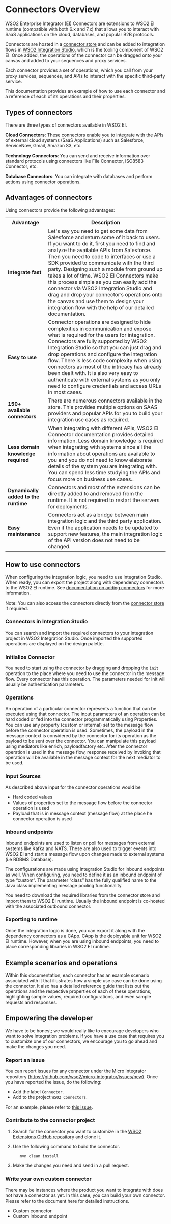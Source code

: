 # Connectors Overview

WSO2 Enterprise Integrator (EI) Connectors are extensions to WSO2 EI runtime (compatible with both 6.x and 7.x) that allows you to interact with SaaS applications on the cloud, databases, and popular B2B protocols. 

Connectors are hosted in a [connector store](https://store.wso2.com/store/assets/esbconnector/list) and can be added to integration flows in [WSO2 Integration Studio](https://wso2.com/integration/integration-studio/), which is the tooling component of WSO2 EI. Once added, the operations of the connector can be dragged onto your canvas and added to your sequences and proxy services.

Each connector provides a set of operations, which you call from your proxy services, sequences, and APIs to interact with the specific third-party service.

This documentation provides an example of how to use each connector and a reference of each of its operations and their properties.

## Types of connectors

There are three types of connectors available in WSO2 EI.

**Cloud Connectors**: These connectors enable you to integrate with the APIs of external cloud systems (SaaS Applications) such as Salesforce, ServiceNow, Gmail, Amazon S3, etc.

**Technology Connectors**: You can send and receive information over standard protocols using connectors like File Connector, ISO8583 Connector, etc.

**Database Connectors**: You can integrate with databases and perform actions using connector operations. 

## Advantages of connectors

Using connectors provide the following advantages:

<table>
        <tr>
            <th>Advantage</th>
            <th>Description</th>
        </tr>
        <tr>
            <td><b>Integrate fast</b></td>
            <td>Let's say you need to get some data from Salesforce and return some of it back to users. If you want to do it, first you need to find and analyze the available APIs from Salesforce. Then you need to code to interfaces or use a SDK provided to communicate with the third party. Designing such a module from ground up takes a lot of time. WSO2 EI Connectors make this process simple as you can easily add the connector via WSO2 Integration Studio and drag and drop your connector’s operations onto the canvas and use them to design your integration flow with the help of our detailed documentation.</td>
        </tr>
        <tr>
            <td><b>Easy to use</b></td>
            <td>Connector operations are designed to hide complexities in communication and expose what is required for the users for integration. Connectors are fully supported by WSO2 Integration Studio so that you can just drag and drop operations and configure the integration flow. There is less code complexity when using connectors as most of the intricacy has already been dealt with. It is also very easy to authenticate with external systems as you only need to configure credentials and access URLs in most cases.</td>
        </tr>
        <tr>
            <td><b>150+ available connectors</b></td>
            <td>There are numerous connectors available in the store. This provides multiple options on SAAS providers and popular APIs for you to build your integration use cases as required.</td>
        </tr>
        <tr>
            <td><b>Less domain knowledge required</b></td>
            <td>When integrating with different APIs, WSO2 EI Connector documentation provides detailed information. Less domain knowledge is required when integrating with systems since all the information about operations are available to you and you do not need to know elaborate details of the system you are integrating with. You can spend less time studying the APIs and focus more on business use cases..</td>
        </tr>
        <tr>
            <td><b>Dynamically added to the runtime</b></td>
            <td>Connectors and most of the extensions can be directly added to and removed from the runtime. It is not required to restart the servers for deployments.</td>
        </tr>
        <tr>
            <td><b>Easy maintenance</b></td>
            <td>Connectors act as a bridge between main integration logic and the third party application. Even if the application needs to be updated to support new features, the main integration logic of the API version does not need to be changed.</td>
        </tr>
    </table>

## How to use connectors

When configuring the integration logic, you need to use Integration Studio. When ready, you can export the project along with dependency connectors to the WSO2 EI runtime. See [documentation on adding connectors](https://ei.docs.wso2.com/en/latest/micro-integrator/develop/creating-artifacts/adding-connectors/) for more information.

Note: You can also access the connectors directly from the [connector store](https://store.wso2.com/store/assets/esbconnector/list) if required. 

### Connectors in Integration Studio

You can search and import the required connectors to your integration project in WSO2 Integration Studio. Once imported the supported operations are displayed on the design palette.

### Initialize Connector

You need to start using the connector by dragging and dropping the `init` operation to the place where you need to use the connector in the message flow. Every connector has this operation. The parameters needed for init will usually be authentication parameters.   

### Operations

An operation of a particular connector represents a function that can be executed using that connector. The input parameters of an operation can be hard coded or fed into the connector programmatically using Properties. You can use any property (custom or internal) set to the message flow before the connector operation is used. Sometimes, the payload in the message context is considered by the connector for its operation as the payload to be sent over the connector. You can manipulate this payload using mediators like enrich, payloadfactory etc. After the connector operation is used in the message flow, response received by invoking that operation will be available in the message context for the next mediator to be used. 

### Input Sources

As described above input for the connector operations would be
* Hard coded values
* Values of properties set to the message flow before the connector operation is used 
* Payload that is in message context (message flow) at the place he connector operation is used

### Inbound endpoints

Inbound endpoints are used to listen or poll for messages from external systems like Kafka and NATS. These are also used to trigger events into WSO2 EI and start a message flow upon changes made to external systems (i.e RDBMS Database). 

The configurations are made using Integration Studio for inbound endpoints as well. When configuring, you need to define it as an inbound endpoint of type “custom”. The parameter “class” has the fully qualified name to the Java class implementing message pooling functionality. 

You need to download the required libraries from the connector store and import them to WSO2 EI runtime. Usually the inbound endpoint is co-hosted with the associated outbound connector. 

### Exporting to runtime

Once the integration logic is done, you can export it along with the dependency connectors as a CApp. CApp is the deployable unit for WSO2 EI runtime. However, when you are using inbound endpoints, you need to place corresponding libraries in WSO2 EI runtime. 

## Example scenarios and operations

Within this documentation, each connector has an example scenario associated with it that illustrates how a simple use case can be done using the connector. It also has a detailed reference guide that lists out the operations and the respective properties of each of these operations, highlighting sample values, required configurations, and even sample requests and responses.

## Empowering the developer

We have to be honest; we would really like to encourage developers who want to solve integration problems. If you have a use case that requires you to customize one of our connectors, we encourage you to go ahead and make the changes you need. 

### Report an issue

You can report issues for any connector under the Micro Integrator repository (https://github.com/wso2/micro-integrator/issues/new). Once you have reported the issue, do the following:

* Add the label `Connector`. 
* Add to the project `WSO2 Connectors`.

For an example, please refer to [this issue](https://github.com/wso2/micro-integrator/issues/1358). 

### Contribute to the connector project

1. Search for the connector you want to customize in the [WSO2 Extensions GitHub repository](https://github.com/wso2-extensions) and clone it.

2. Use the following command to build the connector.

    ```
       mvn clean install
    ```

3. Make the changes you need and send in a pull request.

### Write your own custom connector

There may be instances where the product you want to integrate with does not have a connector as yet. In this case, you can build your own connector. Please refer to the document here for detailed instructions.
* Custom connector 
* Custom inbound endpoint  
